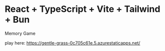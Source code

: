 # React + TypeScript + Vite + Tailwind + Bun

Memory Game

play here: https://gentle-grass-0c705c61e.5.azurestaticapps.net/
